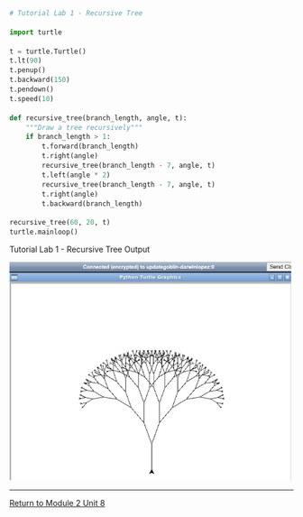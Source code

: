 
```python
# Tutorial Lab 1 - Recursive Tree

import turtle

t = turtle.Turtle()
t.lt(90)
t.penup()
t.backward(150)
t.pendown()
t.speed(10)

def recursive_tree(branch_length, angle, t):
    """Draw a tree recursively"""
    if branch_length > 1:
        t.forward(branch_length)
        t.right(angle)
        recursive_tree(branch_length - 7, angle, t)
        t.left(angle * 2)
        recursive_tree(branch_length - 7, angle, t)
        t.right(angle)
        t.backward(branch_length)
      
recursive_tree(60, 20, t)
turtle.mainloop()
```
Tutorial Lab 1 - Recursive Tree Output

<img src="OOP_Unit08_RecursiveTree.jpg" alt="Recursive Tree" width="500"/>

---

[Return to Module 2 Unit 8](OOP_Unit08.md)
